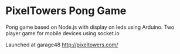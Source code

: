 PixelTowers Pong Game
===========================

Pong game based on Node.js with display on leds using Arduino.
Two player game for mobile devices using socket.io

Launched at garage48 
http://pixeltowers.com/
